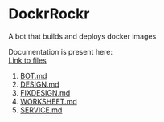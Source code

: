 
# DockrRockr
A bot that builds and deploys docker images

Documentation is present here:<br/>
[Link to files](https://github.ncsu.edu/jsharda/DockrRockr/tree/master/doc) <br/>
1. [BOT.md](https://github.ncsu.edu/jsharda/DockrRockr/blob/master/doc/BOT.md) <br/>
2. [DESIGN.md](https://github.ncsu.edu/jsharda/DockrRockr/blob/master/doc/DESIGN.md) <br/>
3. [FIXDESIGN.md](https://github.ncsu.edu/jsharda/DockrRockr/blob/master/doc/FIXDESIGN.md)<br/>
4. [WORKSHEET.md](https://github.ncsu.edu/jsharda/DockrRockr/blob/master/doc/WORKSHEET.md)
5. [SERVICE.md](https://github.ncsu.edu/jsharda/DockrRockr/blob/master/doc/SERVICE.md)
